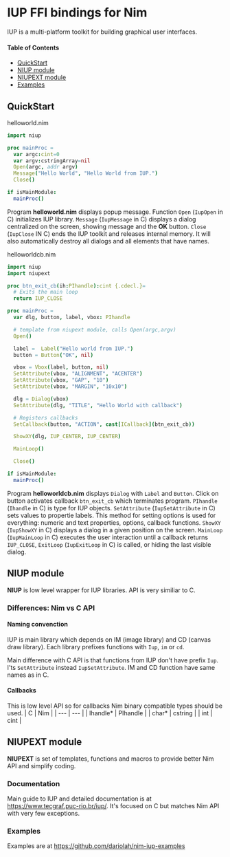 # IUP FFI bindings for Nim

IUP is a multi-platform toolkit for building graphical user interfaces.

#### Table of Contents

- [QuickStart](#quickstart)
- [NIUP module](#niup-module)
- [NIUPEXT module](#niupext-module)
- [Examples](#examples)

## QuickStart

helloworld.nim
```Nim
import niup

proc mainProc =
  var argc:cint=0
  var argv:cstringArray=nil
  Open(argc, addr argv)
  Message("Hello World", "Hello World from IUP.")
  Close()

if isMainModule:
  mainProc()
```

Program **helloworld.nim** displays popup message. Function ``Open`` (``IupOpen`` in C) initializes IUP library. ``Message`` (``IupMessage`` in C) displays a dialog centralized on the screen, showing message and the **OK** button. ``Close`` (``IupClose`` IN C) ends the IUP toolkit and releases internal memory. It will also automatically destroy all dialogs and all elements that have names.

helloworldcb.nim

```Nim
import niup
import niupext

proc btn_exit_cb(ih:PIhandle):cint {.cdecl.}=
  # Exits the main loop
  return IUP_CLOSE

proc mainProc =
  var dlg, button, label, vbox: PIhandle

  # template from niupext module, calls Open(argc,argv)
  Open()

  label =  Label("Hello world from IUP.")
  button = Button("OK", nil)

  vbox = Vbox(label, button, nil)
  SetAttribute(vbox, "ALIGNMENT", "ACENTER")
  SetAttribute(vbox, "GAP", "10")
  SetAttribute(vbox, "MARGIN", "10x10")

  dlg = Dialog(vbox)
  SetAttribute(dlg, "TITLE", "Hello World with callback")

  # Registers callbacks
  SetCallback(button, "ACTION", cast[ICallback](btn_exit_cb))

  ShowXY(dlg, IUP_CENTER, IUP_CENTER)

  MainLoop()

  Close()

if isMainModule:
  mainProc()
```

Program **helloworldcb.nim** displays ``Dialog`` with ``Label`` and ``Button``. Click on button activates callback ``btn_exit_cb`` which terminates program.
``PIhandle`` (``Ihandle`` in C) is type for IUP objects. ``SetAttribute`` (``IupSetAttribute`` in C) sets values to propertie labels. This method for setting options is used for everything: numeric and text properties, options, callback functions. ``ShowXY`` (``IupShowXY`` in C) displays a dialog in a given position on the screen. ``MainLoop`` (``IupMainLoop`` in C) executes the user interaction until a callback returns ``IUP_CLOSE``, ``ExitLoop`` (``IupExitLoop`` in C) is called, or hiding the last visible dialog.

## NIUP module

**NIUP** is low level wrapper for IUP libraries. API is very similiar to C.

### Differences: Nim vs C API

#### Naming convenction

IUP is main library which depends on IM (image library) and CD (canvas draw library). Each library prefixes functions with ``Iup``, ``im`` or ``cd``.

Main difference with C API is that functions from IUP don't have prefix ``Iup``. I'ts ``SetAttribute`` instead ``IupSetAttribute``. IM and CD function have same names as in C.

#### Callbacks

This is low level API so for callbacks Nim binary compatible types should be used.
| C  | Nim |
| --- | --- |
| Ihandle* | PIhandle  |
| char* | cstring |
| int | cint |

## NIUPEXT module

**NIUPEXT** is set of templates, functions and macros to provide better Nim API and simplify coding.

### Documentation

Main guide to IUP and detailed documentation is at <https://www.tecgraf.puc-rio.br/iup/>. It's focused on C but matches Nim API with very few exceptions.

### Examples

Examples are at <https://github.com/dariolah/nim-iup-examples>

